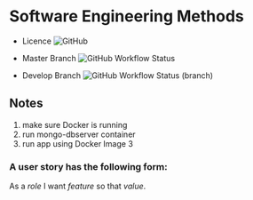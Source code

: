 # Software Engineering Methods

* Licence
![GitHub](https://img.shields.io/github/license/d-vermeulen/sem)

* Master Branch
![GitHub Workflow Status](https://img.shields.io/github/workflow/status/d-vermeulen/sem/A%20workflow%20for%20my%20Hello%20World%20App)

* Develop Branch
![GitHub Workflow Status (branch)](https://img.shields.io/github/workflow/status/d-vermeulen/sem/A%20workflow%20for%20my%20Hello%20World%20App/develop)


Notes
-
1. make sure Docker is running
2. run mongo-dbserver container
3. run app using Docker Image 3

### A user story has the following form:

As a <i>role</i> I want <i>feature</i> so that <i>value</i>.